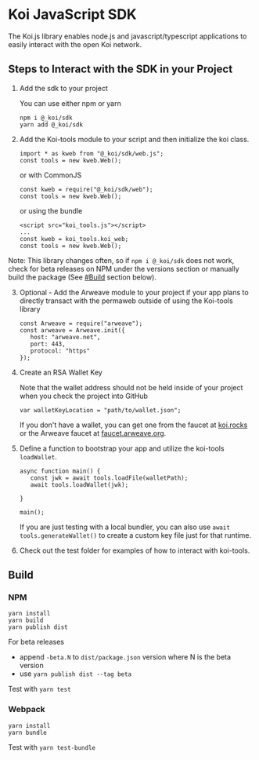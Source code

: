 # Koi JavaScript SDK

The Koi.js library enables node.js and javascript/typescript applications to easily interact with the open Koi network.

## Steps to Interact with the SDK in your Project

1. Add the sdk to your project

   You can use either npm or yarn
   ```
   npm i @_koi/sdk
   yarn add @_koi/sdk
   ```

2. Add the Koi-tools module to your script and then initialize the koi class.

   ```
   import * as kweb from "@_koi/sdk/web.js";
   const tools = new kweb.Web();
   ```
   or with CommonJS
   ```
   const kweb = require("@_koi/sdk/web");
   const tools = new kweb.Web();
   ```
   or using the bundle
   ```
   <script src="koi_tools.js"></script>
   ...
   const kweb = koi_tools.koi_web;
   const tools = new kweb.Web();
   ```

Note: This library changes often, so if `npm i @_koi/sdk` does not work, check for beta releases on NPM under the versions section or manually build the package (See [#Build](#Build) section below).

3. Optional - Add the Arweave module to your project if your app plans to directly transact with the permaweb outside of using the Koi-tools library

   ```
   const Arweave = require("arweave");
   const arweave = Arweave.init({
      host: "arweave.net",
      port: 443,
      protocol: "https"
   });
   ```

4. Create an RSA Wallet Key

   Note that the wallet address should not be held inside of your project when you check the project into GitHub

   ```
   var walletKeyLocation = "path/to/wallet.json";
   ```

   If you don't have a wallet, you can get one from the faucet at [koi.rocks](https://koi.rocks/) or the Arweave faucet at [faucet.arweave.org](https://faucet.arweave.net/).

5. Define a function to bootstrap your app and utilize the koi-tools `loadWallet`.

   ```
   async function main() {
      const jwk = await tools.loadFile(walletPath);
      await tools.loadWallet(jwk);

   }

   main();
   ```

   If you are just testing with a local bundler, you can also use `await tools.generateWallet()` to create a custom key file just for that runtime.

6. Check out the test folder for examples of how to interact with koi-tools.

## Build

### NPM

```
yarn install
yarn build
yarn publish dist
```

For beta releases
 - append `-beta.N` to `dist/package.json` version where N is the beta version
 - use `yarn publish dist --tag beta`

Test with `yarn test`

### Webpack

```
yarn install
yarn bundle
```

Test with `yarn test-bundle`
